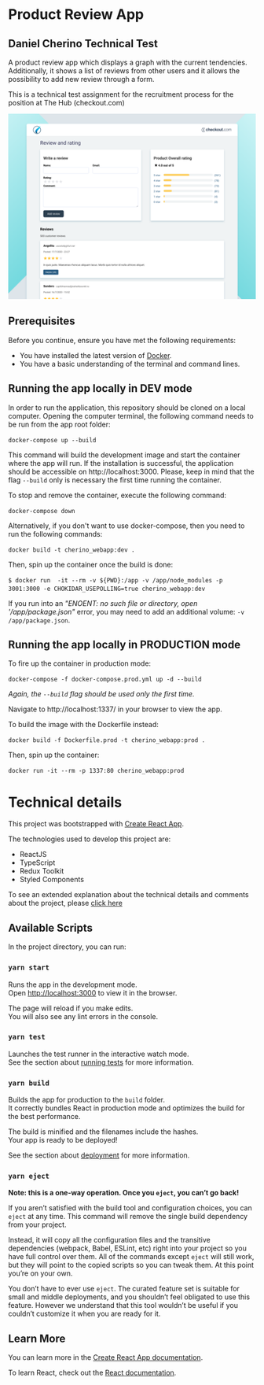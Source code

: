 # Product Review App

## Daniel Cherino Technical Test

A product review app which displays a graph with the current tendencies. Additionally, it shows a list of reviews from other users and it allows the possibility to add new review through a form.

This is a technical test assignment for the recruitment process for the position at The Hub (checkout.com)

![alt text](home.png "Home Page")

## Prerequisites

Before you continue, ensure you have met the following requirements:

* You have installed the latest version of [Docker](https://www.docker.com/get-started).
* You have a basic understanding of the terminal and command lines.

## Running the app locally in DEV mode
In order to run the application, this repository should be cloned on a local computer. Opening the computer terminal, the following command needs to be run from the app root folder:

`docker-compose up --build`

This command will build the development image and start the container where the app will run. If the installation is successful, the application should be accessible on http://localhost:3000. Please, keep in mind that the flag `--build` only is necessary the first time running the container.

To stop and remove the container, execute the following command:

`docker-compose down`

Alternatively, if you don't want to use docker-compose, then you need to run the following commands:

`docker build -t cherino_webapp:dev .`

Then, spin up the container once the build is done:

`$ docker run  -it --rm -v ${PWD}:/app -v /app/node_modules -p 3001:3000 -e CHOKIDAR_USEPOLLING=true cherino_webapp:dev`

If you run into an <em>"ENOENT: no such file or directory, open '/app/package.json"</em> error, you may need to add an additional volume: `-v /app/package.json`.

## Running the app locally in PRODUCTION mode

To fire up the container in production mode:

`docker-compose -f docker-compose.prod.yml up -d --build`

<em>Again, the `--build` flag should be used only the first time.</em>

Navigate to http://localhost:1337/ in your browser to view the app.

To build the image with the Dockerfile instead:

`docker build -f Dockerfile.prod -t cherino_webapp:prod .`

Then, spin up the container:

`docker run -it --rm -p 1337:80 cherino_webapp:prod`

# Technical details

This project was bootstrapped with [Create React App](https://github.com/facebook/create-react-app).

The technologies used to develop this project are:

* ReactJS
* TypeScript
* Redux Toolkit
* Styled Components

To see an extended explanation about the technical details and comments about the project, please [click here](./docs/Comments.md)

## Available Scripts

In the project directory, you can run:

### `yarn start`

Runs the app in the development mode.<br />
Open [http://localhost:3000](http://localhost:3000) to view it in the browser.

The page will reload if you make edits.<br />
You will also see any lint errors in the console.

### `yarn test`

Launches the test runner in the interactive watch mode.<br />
See the section about [running tests](https://facebook.github.io/create-react-app/docs/running-tests) for more information.

### `yarn build`

Builds the app for production to the `build` folder.<br />
It correctly bundles React in production mode and optimizes the build for the best performance.

The build is minified and the filenames include the hashes.<br />
Your app is ready to be deployed!

See the section about [deployment](https://facebook.github.io/create-react-app/docs/deployment) for more information.

### `yarn eject`

**Note: this is a one-way operation. Once you `eject`, you can’t go back!**

If you aren’t satisfied with the build tool and configuration choices, you can `eject` at any time. This command will remove the single build dependency from your project.

Instead, it will copy all the configuration files and the transitive dependencies (webpack, Babel, ESLint, etc) right into your project so you have full control over them. All of the commands except `eject` will still work, but they will point to the copied scripts so you can tweak them. At this point you’re on your own.

You don’t have to ever use `eject`. The curated feature set is suitable for small and middle deployments, and you shouldn’t feel obligated to use this feature. However we understand that this tool wouldn’t be useful if you couldn’t customize it when you are ready for it.

## Learn More

You can learn more in the [Create React App documentation](https://facebook.github.io/create-react-app/docs/getting-started).

To learn React, check out the [React documentation](https://reactjs.org/).


